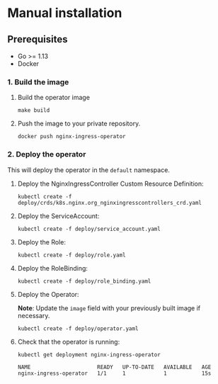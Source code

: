 # Manual installation

## Prerequisites
* Go >= 1.13
* Docker

### 1. Build the image

1. Build the operator image
    ```
    make build
    ```

1. Push the image to your private repository.
    ```
    docker push nginx-ingress-operator
    ```

### 2. Deploy the operator

This will deploy the operator in the `default` namespace.

1. Deploy the NginxIngressController Custom Resource Definition:
    ```
    kubectl create -f deploy/crds/k8s.nginx.org_nginxingresscontrollers_crd.yaml
    ```

1. Deploy the ServiceAccount:
    ```
    kubectl create -f deploy/service_account.yaml
    ```

1. Deploy the Role:
    ```
    kubectl create -f deploy/role.yaml
    ```

1. Deploy the RoleBinding:
    ```
    kubectl create -f deploy/role_binding.yaml
    ```

1. Deploy the Operator:

    **Note**: Update the `image` field with your previously built image if necessary.

    ```
    kubectl create -f deploy/operator.yaml
    ```

1. Check that the operator is running:
    ```
    kubectl get deployment nginx-ingress-operator

    NAME                     READY   UP-TO-DATE   AVAILABLE   AGE
    nginx-ingress-operator   1/1     1            1           15s
    ```
